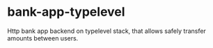 # bank-app-typelevel
Http bank app backend on typelevel stack, that allows safely transfer amounts between users. 
